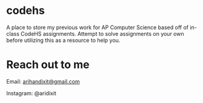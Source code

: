 # codehs
A place to store my previous work for AP Computer Science based off of in-class CodeHS assignments. Attempt to solve assignments on your own before utilizing this as a resource to help you.

# Reach out to me
Email: arihandixit@gmail.com

Instagram: @aridixit
